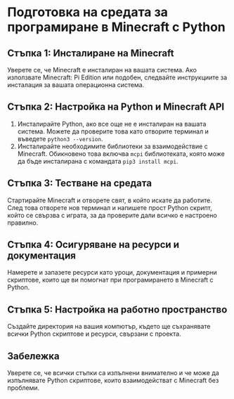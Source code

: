 # Подготовка на средата за програмиране в Minecraft с Python

## Стъпка 1: Инсталиране на Minecraft
Уверете се, че Minecraft е инсталиран на вашата система. Ако използвате Minecraft: Pi Edition или подобен, следвайте инструкциите за инсталация за вашата операционна система.

## Стъпка 2: Настройка на Python и Minecraft API
1. Инсталирайте Python, ако все още не е инсталиран на вашата система. Можете да проверите това като отворите терминал и въведете `python3 --version`.
2. Инсталирайте необходимите библиотеки за взаимодействие с Minecraft. Обикновено това включва `mcpi` библиотеката, която може да бъде инсталирана с командата `pip3 install mcpi`.

## Стъпка 3: Тестване на средата
Стартирайте Minecraft и отворете свят, в който искате да работите. След това отворете нов терминал и напишете прост Python скрипт, който се свързва с играта, за да проверите дали всичко е настроено правилно.

## Стъпка 4: Осигуряване на ресурси и документация
Намерете и запазете ресурси като уроци, документация и примерни скриптове, които ще ви помогнат при програмирането в Minecraft с Python.

## Стъпка 5: Настройка на работно пространство
Създайте директория на вашия компютър, където ще съхранявате всички Python скриптове и ресурси, свързани с проекта.

## Забележка
Уверете се, че всички стъпки са изпълнени внимателно и че може да изпълнявате Python скриптове, които взаимодействат с Minecraft без проблеми.
